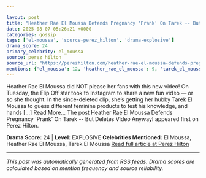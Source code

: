 ```yaml
---

layout: post
title: "Heather Rae El Moussa Defends Pregnancy 'Prank' On Tarek -- But Deletes Video Anyway!"
date: 2025-08-07 05:26:21 +0000
categories: gossip
tags: ['el-moussa', 'source-perez_hilton', 'drama-explosive']
drama_score: 24
primary_celebrity: el_moussa
source: perez_hilton
source_url: "https://perezhilton.com/heather-rae-el-moussa-defends-pregnancy-prank-deleted-video/"
mentions: {'el_moussa': 12, 'heather_rae_el_moussa': 9, 'tarek_el_moussa': 3}
---
```


Heather Rae El Moussa did NOT please her fans with this new video! On Tuesday, the Flip Off star took to Instagram to share a new fun video — or so she thought. In the since-deleted clip, she’s getting her hubby Tarek El Moussa to guess different feminine products to test his knowledge, and hands [...] Read More... The post Heather Rae El Moussa Defends Pregnancy 'Prank' On Tarek -- But Deletes Video Anyway! appeared first on Perez Hilton.

**Drama Score:** 24 | **Level:** EXPLOSIVE **Celebrities Mentioned:** El Moussa, Heather Rae El Moussa, Tarek El Moussa [Read full article at Perez Hilton](https://perezhilton.com/heather-rae-el-moussa-defends-pregnancy-prank-deleted-video/)

---

*This post was automatically generated from RSS feeds. Drama scores are calculated based on mention frequency and source reliability.*